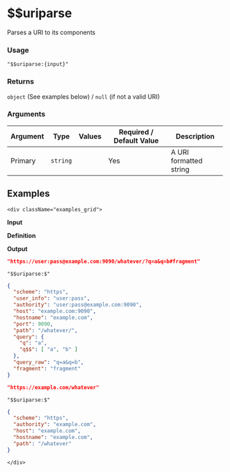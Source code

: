# $$uriparse

Parses a URI to its components

### Usage
```transformers
"$$uriparse:{input}"
```
### Returns
`object` (See examples below) / `null` (if not a valid URI)

### Arguments
| Argument       | Type     | Values | Required / Default&nbsp;Value | Description            |
|----------------|----------|--------|-------------------------------|------------------------|
| Primary        | `string` |        | Yes                           | A URI formatted string |

## Examples
```mdx-code-block
<div className="examples_grid">
```

**Input**

**Definition**

**Output**


```json
"https://user:pass@example.com:9090/whatever/?q=a&q=b#fragment"
```
```transformers
"$$uriparse:$"
```
```json
{
  "scheme": "https",
  "user_info": "user:pass",
  "authority": "user:pass@example.com:9090",
  "host": "example.com:9090",
  "hostname": "example.com",
  "port": 9090,
  "path": "/whatever/",
  "query": {
    "q": "a",
    "q$$": [ "a", "b" ]
  },
  "query_raw": "q=a&q=b",
  "fragment": "fragment"
}
```

```json
"https://example.com/whatever"
```
```transformers
"$$uriparse:$"
```
```json
{
  "scheme": "https",
  "authority": "example.com",
  "host": "example.com",
  "hostname": "example.com",
  "path": "/whatever"
}
```

```mdx-code-block
</div>
```
